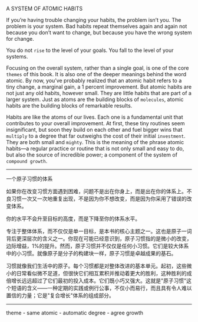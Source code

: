 A SYSTEM OF ATOMIC HABITS

If you’re having trouble changing your habits, the problem isn’t you.
The problem is your system. Bad habits repeat themselves again and
again not because you don’t want to change, but because you have the
wrong system for change.

You do not `rise` to the level of your goals. You fall to the level of your
systems.

Focusing on the overall system, rather than a single goal, is one of
the core `themes` of this book. It is also one of the deeper meanings
behind the word atomic. By now, you’ve probably realized that an
atomic habit refers to a tiny change, a marginal gain, a 1 percent
improvement. But atomic habits are not just any old habits, however
small. They are little habits that are part of a larger system. Just as
atoms are the building blocks of `molecules`, atomic habits are the
building blocks of remarkable results.

Habits are like the atoms of our lives. Each one is a fundamental
unit that contributes to your overall improvement. At first, these tiny
routines seem insignificant, but soon they build on each other and fuel
bigger wins that `multiply` to a degree that far outweighs the cost of
their initial `investment`. They are both small and `mighty`. This is the
meaning of the phrase atomic habits—a regular practice or routine
that is not only small and easy to do, but also the source of incredible
power; a component of the system of `compound growth`.

---

一个原子习惯的体系

如果你在改变习惯方面遇到困难，问题不是出在你身上，而是出在你的体系上。不良习惯一次又一次地重复出现，不是因为你不想改变，而是因为你采用了错误的改变体系。

你的水平不会升至目标的高度，而是下降至你的体系水平。

专注于整体体系，而不仅仅是单一目标，是本书的核心主题之一。这也是原子一词背后更深层次的含义之一。你现在可能已经意识到，原子习惯指的是微小的改变，边际增益，1%的提升。然而，原子习惯并不仅仅是任何小习惯。它们是较大体系中的小习惯。就像原子是分子的构建块一样，原子习惯是卓越成果的基石。

习惯就像我们生活中的原子。每个习惯都是对整体改进的基本单元。起初，这些微小的日常看似微不足道，但很快它们相互累积并推动着更大的胜利，这种胜利的成倍增长远远超过了它们最初的投入成本。它们既小巧又强大。这就是"原子习惯"这个短语的含义——一种定期的实践或例行公事，不仅小而易行，而且具有令人难以置信的力量；它是"复合增长"体系的组成部分。

---
theme - same
atomic - automatic
degree - agree
growth


